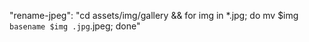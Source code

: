 "rename-jpeg": "cd assets/img/gallery && for img in *.jpg; do mv $img `basename $img .jpg`.jpeg; done"